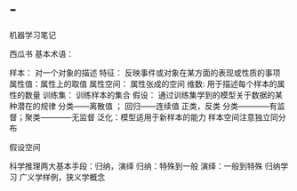 # -
机器学习笔记


西瓜书
 基本术语：

样本：  对一个对象的描述
特征：  反映事件或对象在某方面的表现或性质的事项
属性值：属性上的取值
属性空间： 属性张成的空间
维数: 用于描述每个样本的属性的数量
训练集： 训练样本的集合
假设： 通过训练集学到的模型关于数据的某种潜在的规律
分类——离散值 ； 回归——连续值
正类，反类
分类————有监督；聚类————无监督
泛化：模型适用于新样本的能力
样本空间注意独立同分布


假设空间

科学推理两大基本手段：归纳，演绎
归纳：特殊到一般
演绎：一般到特殊
归纳学习 广义学样例，狭义学概念
